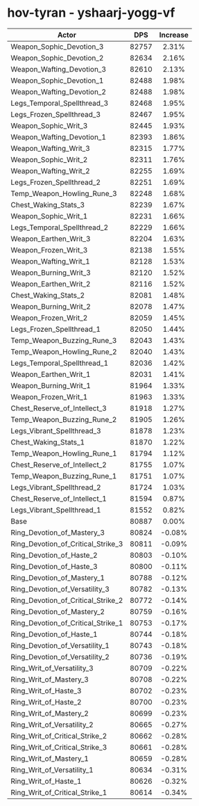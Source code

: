 # hov-tyran - yshaarj-yogg-vf
| Actor | DPS | Increase |
|---|:---:|:---:|
|Weapon_Sophic_Devotion_3|82757|2.31%|
|Weapon_Sophic_Devotion_2|82634|2.16%|
|Weapon_Wafting_Devotion_3|82610|2.13%|
|Weapon_Sophic_Devotion_1|82488|1.98%|
|Weapon_Wafting_Devotion_2|82488|1.98%|
|Legs_Temporal_Spellthread_3|82468|1.95%|
|Legs_Frozen_Spellthread_3|82467|1.95%|
|Weapon_Sophic_Writ_3|82445|1.93%|
|Weapon_Wafting_Devotion_1|82393|1.86%|
|Weapon_Wafting_Writ_3|82315|1.77%|
|Weapon_Sophic_Writ_2|82311|1.76%|
|Weapon_Wafting_Writ_2|82255|1.69%|
|Legs_Frozen_Spellthread_2|82251|1.69%|
|Temp_Weapon_Howling_Rune_3|82248|1.68%|
|Chest_Waking_Stats_3|82239|1.67%|
|Weapon_Sophic_Writ_1|82231|1.66%|
|Legs_Temporal_Spellthread_2|82229|1.66%|
|Weapon_Earthen_Writ_3|82204|1.63%|
|Weapon_Frozen_Writ_3|82138|1.55%|
|Weapon_Wafting_Writ_1|82128|1.53%|
|Weapon_Burning_Writ_3|82120|1.52%|
|Weapon_Earthen_Writ_2|82116|1.52%|
|Chest_Waking_Stats_2|82081|1.48%|
|Weapon_Burning_Writ_2|82078|1.47%|
|Weapon_Frozen_Writ_2|82059|1.45%|
|Legs_Frozen_Spellthread_1|82050|1.44%|
|Temp_Weapon_Buzzing_Rune_3|82043|1.43%|
|Temp_Weapon_Howling_Rune_2|82040|1.43%|
|Legs_Temporal_Spellthread_1|82036|1.42%|
|Weapon_Earthen_Writ_1|82031|1.41%|
|Weapon_Burning_Writ_1|81964|1.33%|
|Weapon_Frozen_Writ_1|81963|1.33%|
|Chest_Reserve_of_Intellect_3|81918|1.27%|
|Temp_Weapon_Buzzing_Rune_2|81905|1.26%|
|Legs_Vibrant_Spellthread_3|81878|1.23%|
|Chest_Waking_Stats_1|81870|1.22%|
|Temp_Weapon_Howling_Rune_1|81794|1.12%|
|Chest_Reserve_of_Intellect_2|81755|1.07%|
|Temp_Weapon_Buzzing_Rune_1|81751|1.07%|
|Legs_Vibrant_Spellthread_2|81724|1.03%|
|Chest_Reserve_of_Intellect_1|81594|0.87%|
|Legs_Vibrant_Spellthread_1|81552|0.82%|
|Base|80887|0.00%|
|Ring_Devotion_of_Mastery_3|80824|-0.08%|
|Ring_Devotion_of_Critical_Strike_3|80811|-0.09%|
|Ring_Devotion_of_Haste_2|80803|-0.10%|
|Ring_Devotion_of_Haste_3|80800|-0.11%|
|Ring_Devotion_of_Mastery_1|80788|-0.12%|
|Ring_Devotion_of_Versatility_3|80782|-0.13%|
|Ring_Devotion_of_Critical_Strike_2|80772|-0.14%|
|Ring_Devotion_of_Mastery_2|80759|-0.16%|
|Ring_Devotion_of_Critical_Strike_1|80753|-0.17%|
|Ring_Devotion_of_Haste_1|80744|-0.18%|
|Ring_Devotion_of_Versatility_1|80743|-0.18%|
|Ring_Devotion_of_Versatility_2|80736|-0.19%|
|Ring_Writ_of_Versatility_3|80709|-0.22%|
|Ring_Writ_of_Mastery_3|80708|-0.22%|
|Ring_Writ_of_Haste_3|80702|-0.23%|
|Ring_Writ_of_Haste_2|80700|-0.23%|
|Ring_Writ_of_Mastery_2|80699|-0.23%|
|Ring_Writ_of_Versatility_2|80665|-0.27%|
|Ring_Writ_of_Critical_Strike_2|80662|-0.28%|
|Ring_Writ_of_Critical_Strike_3|80661|-0.28%|
|Ring_Writ_of_Mastery_1|80659|-0.28%|
|Ring_Writ_of_Versatility_1|80634|-0.31%|
|Ring_Writ_of_Haste_1|80626|-0.32%|
|Ring_Writ_of_Critical_Strike_1|80614|-0.34%|
